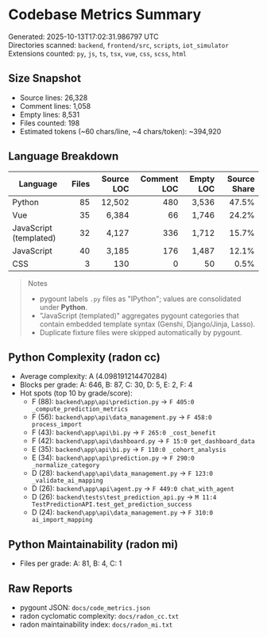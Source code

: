 # Codebase Metrics Summary

Generated: 2025-10-13T17:02:31.986797 UTC  
Directories scanned: `backend`, `frontend/src`, `scripts`, `iot_simulator`  
Extensions counted: `py`, `js`, `ts`, `tsx`, `vue`, `css`, `scss`, `html`

## Size Snapshot
- Source lines: 26,328
- Comment lines: 1,058
- Empty lines: 8,531
- Files counted: 198
- Estimated tokens (~60 chars/line, ~4 chars/token): ~394,920

## Language Breakdown
| Language | Files | Source LOC | Comment LOC | Empty LOC | Source Share |
| --- | ---: | ---: | ---: | ---: | ---: |
| Python | 85 | 12,502 | 480 | 3,536 | 47.5% |
| Vue | 35 | 6,384 | 66 | 1,746 | 24.2% |
| JavaScript (templated) | 32 | 4,127 | 336 | 1,712 | 15.7% |
| JavaScript | 40 | 3,185 | 176 | 1,487 | 12.1% |
| CSS | 3 | 130 | 0 | 50 | 0.5% |

> Notes
> - pygount labels `.py` files as "IPython"; values are consolidated under **Python**.
> - "JavaScript (templated)" aggregates pygount categories that contain embedded template syntax (Genshi, Django/Jinja, Lasso).
> - Duplicate fixture files were skipped automatically by pygount.

## Python Complexity (radon cc)
- Average complexity: A (4.098191214470284)
- Blocks per grade: A: 646, B: 87, C: 30, D: 5, E: 2, F: 4
- Hot spots (top 10 by grade/score):
  - F (88): `backend\app\api\prediction.py` → `F 405:0 _compute_prediction_metrics`
  - F (56): `backend\app\api\data_management.py` → `F 458:0 process_import`
  - F (43): `backend\app\api\bi.py` → `F 265:0 _cost_benefit`
  - F (42): `backend\app\api\dashboard.py` → `F 15:0 get_dashboard_data`
  - E (35): `backend\app\api\bi.py` → `F 110:0 _cohort_analysis`
  - E (34): `backend\app\api\prediction.py` → `F 290:0 _normalize_category`
  - D (28): `backend\app\api\data_management.py` → `F 123:0 _validate_ai_mapping`
  - D (26): `backend\app\api\agent.py` → `F 449:0 chat_with_agent`
  - D (26): `backend\tests\test_prediction_api.py` → `M 11:4 TestPredictionAPI.test_get_prediction_success`
  - D (24): `backend\app\api\data_management.py` → `F 310:0 ai_import_mapping`

## Python Maintainability (radon mi)
- Files per grade: A: 81, B: 4, C: 1

## Raw Reports
- pygount JSON: `docs/code_metrics.json`
- radon cyclomatic complexity: `docs/radon_cc.txt`
- radon maintainability index: `docs/radon_mi.txt`

